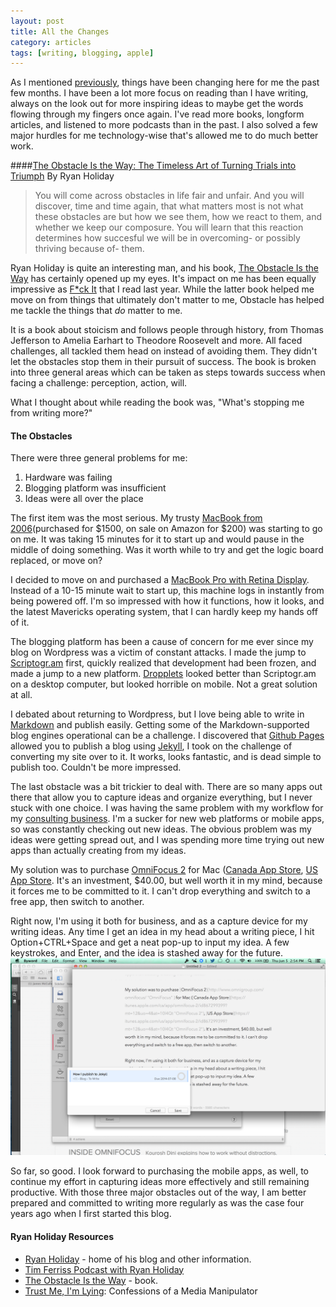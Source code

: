 ```yaml
---
layout: post
title: All the Changes
category: articles
tags: [writing, blogging, apple]
---
```


As I mentioned [previously](http://www.foursides.ca/A-New-Dawn/ "A New Dawn"), things have been changing here for me the past few months. I have been a lot more focus on reading than I have writing, always on the look out for more inspiring ideas to maybe get the words flowing through my fingers once again. I've read more books, longform articles, and listened to more podcasts than in the past. I also solved a few major hurdles for me technology-wise that's allowed me to do much better work. 

####[The Obstacle Is the Way: The Timeless Art of Turning Trials into Triumph](http://www.amazon.com/gp/product/1591846358/ref=as_li_tl?ie=UTF8&camp=1789&creative=390957&creativeASIN=1591846358&linkCode=as2&tag=four0b-20&linkId=MYHHSTSBW6CCYZDE "The Obstacle is the Way: The Timeless Art of Turning Trials into Triump") 
By Ryan Holiday

> You will come across obstacles in life fair and unfair. And you will discover, time and time again, that what matters most is not what these obstacles are but how we see them, how we react to them, and whether we keep our composure. You will learn that this reaction determines how succesful we will be in overcoming- or possibly thriving because of- them. 

Ryan Holiday is quite an interesting man, and his book, [The Obstacle Is the Way](http://www.amazon.com/gp/product/1591846358/ref=as_li_tl?ie=UTF8&camp=1789&creative=390957&creativeASIN=1591846358&linkCode=as2&tag=four0b-20&linkId=MYHHSTSBW6CCYZDE "The Obstacle is the Way: The Timeless Art of Turning Trials into Triump") has certainly opened up my eyes. It's impact on me has been equally impressive as [F*ck It](http://www.foursides.ca/locked-out-and-saying-fck-it/ "Fuck It") that I read last year. While the latter book helped me move on from things that ultimately don't matter to me, Obstacle has helped me tackle the things that *do* matter to me. 

It is a book about stoicism and follows people through history, from Thomas Jefferson to Amelia Earhart to Theodore Roosevelt and more. All faced challenges, all tackled them head on instead of avoiding them. They didn't let the obstacles stop them in their pursuit of success. The book is broken into three general areas which can be taken as steps towards success when facing a challenge: perception, action, will. 

What I thought about while reading the book was, "What's stopping me from writing more?"

#### The Obstacles

There were three general problems for me:
1. Hardware was failing
2. Blogging platform was insufficient
3. Ideas were all over the place

The first item was the most serious. My trusty [MacBook from 2006](http://www.amazon.com/gp/product/B001P05NJC/ref=as_li_tl?ie=UTF8&camp=1789&creative=390957&creativeASIN=B001P05NJC&linkCode=as2&tag=four0b-20&linkId=ESUYDOPSLBZIXNYP "MacBook")(purchased for $1500, on sale on Amazon for $200) was starting to go on me. It was taking 15 minutes for it to start up and would pause in the middle of doing something. Was it worth while to try and get the logic board replaced, or move on? 

I decided to move on and purchased a [MacBook Pro with Retina Display](http://www.amazon.com/gp/product/B007474Y04/ref=as_li_tl?ie=UTF8&camp=1789&creative=390957&creativeASIN=B007474Y04&linkCode=as2&tag=four0b-20&linkId=OCDHIHBWVJDLSTAY "MacBook Pro w/ Retina Display"). Instead of a 10-15 minute wait to start up, this machine logs in instantly from being powered off. I'm so impressed with how it functions, how it looks, and the latest Mavericks operating system, that I can hardly keep my hands off of it. 

The blogging platform has been a cause of concern for me ever since my blog on Wordpress was a victim of constant attacks. I made the jump to [Scriptogr.am](http://www.scriptogr.am "Scriptogr.am") first, quickly realized that development had been frozen, and made a jump to a new platform. [Dropplets](http://dropplets.com "Dropplets") looked better than Scriptogr.am on a desktop computer, but looked horrible on mobile. Not a great solution at all. 

I debated about returning to Wordpress, but I love being able to write in [Markdown](http://jamesmccullough.hubpages.com/hub/Blogging-with-Markdown "Markdown") and publish easily. Getting some of the Markdown-supported blog engines operational can be a challenge. I discovered that [Github Pages](https://pages.github.com "Github Pages") allowed you to publish a blog using [Jekyll](http://jekyllrb.com "Jekyll"), I took on the challenge of converting my site over to it. It works, looks fantastic, and is dead simple to publish too. Couldn't be more impressed. 

The last obstacle was a bit trickier to deal with. There are so many apps out there that allow you to capture ideas and organize everything, but I never stuck with one choice. I was having the same problem with my workflow for my [consulting business](http://www.foursidesconsulting.com "Four Sides Hospitality Consulting"). I'm a sucker for new web platforms or mobile apps, so was constantly checking out new ideas. The obvious problem was my ideas were getting spread out, and I was spending more time trying out new apps than actually creating from my ideas. 

My solution was to purchase [OmniFocus 2](http://www.omnigroup.com/omnifocus/ "OmniFocus" ) for Mac ([Canada App Store](https://itunes.apple.com/ca/app/omnifocus-2/id867299399?mt=12&uo=4&at=10l4Qt "OmniFocus 2"), [US App Store](https://itunes.apple.com/us/app/omnifocus-2/id867299399?mt=12&uo=4&at=10l4Qt "OmniFocus 2"). It's an investment, $40.00, but well worth it in my mind, because it forces me to be committed to it. I can't drop everything and switch to a free app, then switch to another. 

Right now, I'm using it both for business, and as a capture device for my writing ideas. Any time I get an idea in my head about a writing piece, I hit Option+CTRL+Space and get a neat pop-up to input my idea. A few keystrokes, and Enter, and the idea is stashed away for the future. 
![OmniFocus 2](/images/OmniFocus.png)

So far, so good. I look forward to purchasing the mobile apps, as well, to continue my effort in capturing ideas more effectively and still remaining productive.  With those three major obstacles out of the way, I am better prepared and committed to writing more regularly as was the case four years ago when I first started this blog. 

#### Ryan Holiday Resources

* [Ryan Holiday](http://ryanholiday.net "Ryan Holiday") - home of his blog and other information.
*  [Tim Ferriss Podcast with Ryan Holiday](http://fourhourworkweek.com/2014/05/06/the-tim-ferriss-podcast-episode-4-ryan-holiday/ "Tim Ferriss Podcast w/ Ryan Holiday")
* [The Obstacle Is the Way](http://www.amazon.com/gp/product/1591846358/ref=as_li_tl?ie=UTF8&camp=1789&creative=390957&creativeASIN=1591846358&linkCode=as2&tag=four0b-20&linkId=MYHHSTSBW6CCYZDE "The Obstacle is the Way: The Timeless Art of Turning Trials into Triump") - book. 
* [Trust Me, I'm Lying](http://www.amazon.com/gp/product/1591846285/ref=as_li_tl?ie=UTF8&camp=1789&creative=390957&creativeASIN=1591846285&linkCode=as2&tag=four0b-20&linkId=TKYJ4G3PKE5RMFXW "Trust Me, I'm Lying"): Confessions of a Media Manipulator

